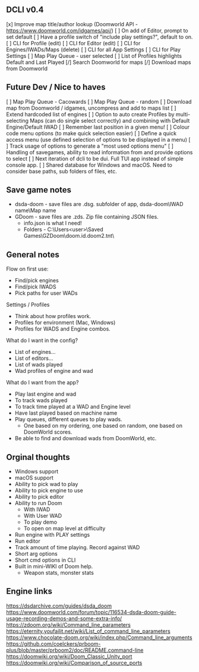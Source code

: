 ## DCLI v0.4

[x] Improve map title/author lookup (Doomworld API - https://www.doomworld.com/idgames/api/)
[ ] On add of Editor, prompt to set default
[ ] Have a profile switch of "include play settings?", default to on.
[ ] CLI for Profile (edit)
[ ] CLI for Editor (edit)
[ ] CLI for Engines/IWADs/Maps (delete)
[ ] CLI for all App Settings
[ ] CLI for Play Settings
[ ] Map Play Queue - user selected
[ ] List of Profiles highlights Default and Last Played
[/] Search Doomworld for maps
[/] Download maps from Doomworld

## Future Dev / Nice to haves

[ ] Map Play Queue - Cacowards
[ ] Map Play Queue - random
[ ] Download map from Doomworld / idgames, uncompress and add to maps list
[ ] Extend hardcoded list of engines
[ ] Option to auto create Profiles by multi-selecting Maps (can do single select correctly) and combining with Default Engine/Default IWAD
[ ] Remember last position in a given menu!
[ ] Colour code menu options (to make quick selection easier)
[ ] Define a quick access menu (use defined selection of options to be displayed in a menu)
[ ] Track usage of options to generate a "most used options menu"
[ ] Handling of savegames, ability to read information from and provide options to select
[ ] Next iteration of dcli to be dui. Full TUI app instead of simple console app.
[ ] Shared database for Windows and macOS. Need to consider base paths, sub folders of files, etc.

## Save game notes

- dsda-doom - save files are .dsg. subfolder of app, dsda-doom\IWAD name\Map name
- GDoom - save files are .zds. Zip file containing JSON files.
  - info.json is what I need!
  - Folders - C:\Users\<user>\Saved Games\GZDoom\doom.id.doom2.tnt\

## General notes

Flow on first use:

- Find/pick engines
- Find/pick IWADS
- Pick paths for user WADs

Settings / Profiles

- Think about how profiles work.
- Profiles for environment (Mac, Windows)
- Profiles for WADS and Engine combos.

What do I want in the config?

- List of engines...
- List of editors...
- List of wads played
- Wad profiles of engine and wad

What do I want from the app?

- Play last engine and wad
- To track wads played
- To track time played at a WAD and Engine level
- Have last played based on machine name
- Play queues, different queues to play wads.
  - One based on my ordering, one based on random, one based on DoomWorld scores.
- Be able to find and download wads from DoomWorld, etc.

## Orginal thoughts

- Windows support
- macOS support
- Ability to pick wad to play
- Ability to pick engine to use
- Ability to pick editor
- Ability to run Doom
  - With IWAD
  - With User WAD
  - To play demo
  - To open on map level at difficulty
- Run engine with PLAY settings
- Run editor
- Track amount of time playing. Record against WAD
- Short arg options
- Short cmd options in CLI
- Built in mini-WIKI of Doom help.
  - Weapon stats, monster stats

## Engine links

<https://dsdarchive.com/guides/dsda_doom>
<https://www.doomworld.com/forum/topic/116534-dsda-doom-guide-usage-recording-demos-and-some-extra-info/>
<https://zdoom.org/wiki/Command_line_parameters>
<https://eternity.youfailit.net/wiki/List_of_command_line_parameters>
<https://www.chocolate-doom.org/wiki/index.php/Command_line_arguments>
<https://github.com/coelckers/prboom-plus/blob/master/prboom2/doc/README.command-line>
<https://doomwiki.org/wiki/Doom_Classic_Unity_port>
<https://doomwiki.org/wiki/Comparison_of_source_ports>
